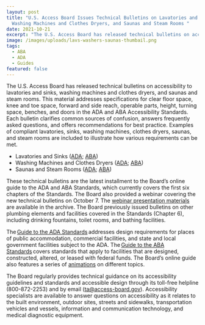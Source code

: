 ```yaml
---
layout: post
title: "U.S. Access Board Issues Technical Bulletins on Lavatories and Sinks,
  Washing Machines and Clothes Dryers, and Saunas and Steam Rooms "
date: 2021-10-21
excerpt: "The U.S. Access Board has released technical bulletins on accessibility to lavatories and sinks, washing machines and clothes dryers, and saunas and steam rooms. This material addresses specifications for clear floor space, knee and toe space, forward and side reach, operable parts, height, turning space, benches, and doors in the ADA and ABA Accessibility Standards. Each bulletin clarifies common sources of confusion, answers frequently asked questions, and offers recommendations for best practice. Examples of compliant lavatories, sinks, washing machines, clothes dryers, saunas, and steam rooms are . . . "
image: /images/uploads/lavs-washers-saunas-thumbail.png
tags:
  - ABA
  - ADA
  - Guides
featured: false
---
```

The U.S. Access Board has released technical bulletins on accessibility to lavatories and sinks, washing machines and clothes dryers, and saunas and steam rooms. This material addresses specifications for clear floor space, knee and toe space, forward and side reach, operable parts, height, turning space, benches, and doors in the ADA and ABA Accessibility Standards. Each bulletin clarifies common sources of confusion, answers frequently asked questions, and offers recommendations for best practice. Examples of compliant lavatories, sinks, washing machines, clothes dryers, saunas, and steam rooms are included to illustrate how various requirements can be met.

* Lavatories and Sinks ([ADA](https://www.access-board.gov/ada/guides/chapter-6-lavs-sinks/); [ABA](https://www.access-board.gov/aba/guides/chapter-6-lavs-sinks/)) 
* Washing Machines and Clothes Dryers ([ADA](https://www.access-board.gov/ada/guides/chapter-6-washers/); [ABA](https://www.access-board.gov/aba/guides/chapter-6-washers/)) 
* Saunas and Steam Rooms ([ADA](https://www.access-board.gov/ada/guides/chapter-6-saunas/); [ABA](https://www.access-board.gov/aba/guides/chapter-6-saunas/)) 

These technical bulletins are the latest installment to the Board’s online guide to the ADA and ABA Standards, which currently covers the first six chapters of the Standards. The Board also provided a webinar covering the new technical bulletins on October 7. The [webinar presentation materials](https://www.accessibilityonline.org/ao/archives/110952) are available in the archive. The Board previously issued bulletins on other plumbing elements and facilities covered in the Standards (Chapter 6), including drinking fountains, toilet rooms, and bathing facilities.   

The [Guide to the ADA Standards](https://www.access-board.gov/ada/guides/) addresses design requirements for places of public accommodation, commercial facilities, and state and local government facilities subject to the ADA. The [Guide to the ABA Standards](https://www.access-board.gov/aba/guides/) covers standards that apply to facilities that are designed, constructed, altered, or leased with federal funds. The Board’s online guide also features a series of [animations](https://www.access-board.gov/ada/guides/animations/) on different topics. 

The Board regularly provides technical guidance on its accessibility guidelines and standards and accessible design through its toll-free helpline (800-872-2253) and by email ([ta@access-board.gov](mailto:ta@access-board.gov)). Accessibility specialists are available to answer questions on accessibility as it relates to the built environment, outdoor sites, streets and sidewalks, transportation vehicles and vessels, information and communication technology, and medical diagnostic equipment.
